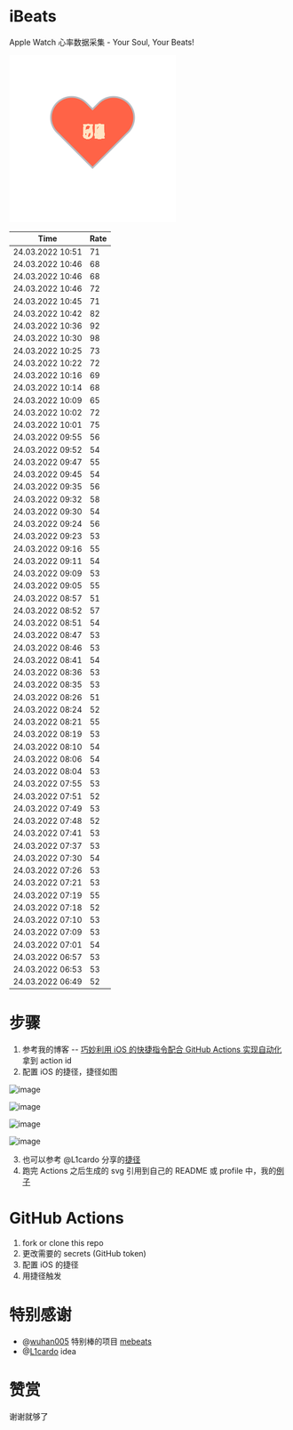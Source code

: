 # iBeats
Apple Watch 心率数据采集 - Your Soul, Your Beats!

![](./files/heart.svg)

<!--START_SECTION:my_heart_rate-->
| Time | Rate | 
 | ---- | ---- | 
| 24.03.2022 10:51 | 71 |
| 24.03.2022 10:46 | 68 |
| 24.03.2022 10:46 | 68 |
| 24.03.2022 10:46 | 72 |
| 24.03.2022 10:45 | 71 |
| 24.03.2022 10:42 | 82 |
| 24.03.2022 10:36 | 92 |
| 24.03.2022 10:30 | 98 |
| 24.03.2022 10:25 | 73 |
| 24.03.2022 10:22 | 72 |
| 24.03.2022 10:16 | 69 |
| 24.03.2022 10:14 | 68 |
| 24.03.2022 10:09 | 65 |
| 24.03.2022 10:02 | 72 |
| 24.03.2022 10:01 | 75 |
| 24.03.2022 09:55 | 56 |
| 24.03.2022 09:52 | 54 |
| 24.03.2022 09:47 | 55 |
| 24.03.2022 09:45 | 54 |
| 24.03.2022 09:35 | 56 |
| 24.03.2022 09:32 | 58 |
| 24.03.2022 09:30 | 54 |
| 24.03.2022 09:24 | 56 |
| 24.03.2022 09:23 | 53 |
| 24.03.2022 09:16 | 55 |
| 24.03.2022 09:11 | 54 |
| 24.03.2022 09:09 | 53 |
| 24.03.2022 09:05 | 55 |
| 24.03.2022 08:57 | 51 |
| 24.03.2022 08:52 | 57 |
| 24.03.2022 08:51 | 54 |
| 24.03.2022 08:47 | 53 |
| 24.03.2022 08:46 | 53 |
| 24.03.2022 08:41 | 54 |
| 24.03.2022 08:36 | 53 |
| 24.03.2022 08:35 | 53 |
| 24.03.2022 08:26 | 51 |
| 24.03.2022 08:24 | 52 |
| 24.03.2022 08:21 | 55 |
| 24.03.2022 08:19 | 53 |
| 24.03.2022 08:10 | 54 |
| 24.03.2022 08:06 | 54 |
| 24.03.2022 08:04 | 53 |
| 24.03.2022 07:55 | 53 |
| 24.03.2022 07:51 | 52 |
| 24.03.2022 07:49 | 53 |
| 24.03.2022 07:48 | 52 |
| 24.03.2022 07:41 | 53 |
| 24.03.2022 07:37 | 53 |
| 24.03.2022 07:30 | 54 |
| 24.03.2022 07:26 | 53 |
| 24.03.2022 07:21 | 53 |
| 24.03.2022 07:19 | 55 |
| 24.03.2022 07:18 | 52 |
| 24.03.2022 07:10 | 53 |
| 24.03.2022 07:09 | 53 |
| 24.03.2022 07:01 | 54 |
| 24.03.2022 06:57 | 53 |
| 24.03.2022 06:53 | 53 |
| 24.03.2022 06:49 | 52 |

<!--END_SECTION:my_heart_rate-->

# 步骤
1. 参考我的博客 -- [巧妙利用 iOS 的快捷指令配合 GitHub Actions 实现自动化](https://github.com/yihong0618/gitblog/issues/198) 拿到 action id
2. 配置 iOS 的捷径，捷径如图

![image](https://user-images.githubusercontent.com/15976103/122154218-0db0b480-ce97-11eb-93bb-5aec07c558dc.png)

![image](https://user-images.githubusercontent.com/15976103/122154236-186b4980-ce97-11eb-8e4b-70551a0391ae.png)

![image](https://user-images.githubusercontent.com/15976103/122154268-2d47dd00-ce97-11eb-902e-3acf292265a9.png)

![image](https://user-images.githubusercontent.com/15976103/122174055-fa144680-ceb4-11eb-9be2-3eb83cd516f7.png)

3. 也可以参考 @L1cardo 分享的[捷径](https://www.icloud.com/shortcuts/6ab6047b459c41ad822ad6b94b1c03d4)
4. 跑完 Actions 之后生成的 svg 引用到自己的 README 或 profile 中，我的[例子](https://github.com/yihong0618) 

# GitHub Actions

1. fork or clone this repo
2. 更改需要的 secrets (GitHub token)
3. 配置 iOS 的捷径
4. 用捷径触发

# 特别感谢
- @[wuhan005](https://github.com/wuhan005) 特别棒的项目 [mebeats](https://github.com/wuhan005/mebeats)
- @[L1cardo](https://github.com/L1cardo) idea

# 赞赏
谢谢就够了
